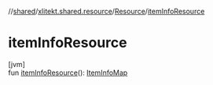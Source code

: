 //[shared](../../../index.md)/[xlitekt.shared.resource](../index.md)/[Resource](index.md)/[itemInfoResource](item-info-resource.md)

# itemInfoResource

[jvm]\
fun [itemInfoResource](item-info-resource.md)(): [ItemInfoMap](../-item-info-map/index.md)
